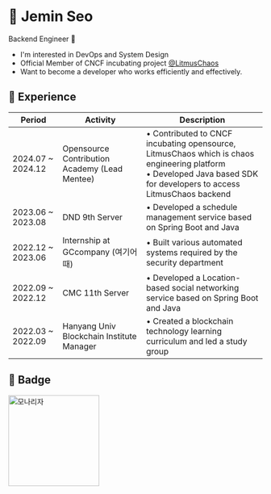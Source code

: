 # 👋 Jemin Seo
Backend Engineer 🤖

- I'm interested in DevOps and System Design
- Official Member of CNCF incubating project [@LitmusChaos](https://github.com/litmuschaos)
- Want to become a developer who works efficiently and effectively.

## 🚀 Experience

|Period|Activity|Description|
|------|---|-----|
|2024.07 ~ 2024.12 | Opensource Contribution Academy (Lead Mentee) | • Contributed to CNCF incubating opensource, LitmusChaos which is chaos engineering platform <br> • Developed Java based SDK for developers to access LitmusChaos backend|
|2023.06 ~ 2023.08|DND 9th Server| • Developed a schedule management service based on Spring Boot and Java |
|2022.12 ~ 2023.06|Internship at GCcompany (여기어때)| • Built various automated systems required by the security department |
|2022.09 ~ 2022.12|CMC 11th Server| • Developed a Location-based social networking service based on Spring Boot and Java |
|2022.03 ~ 2022.09|Hanyang Univ Blockchain Institute Manager| • Created a blockchain technology learning curriculum and led a study group |
 
 ## 🏅 Badge
  
<img src="https://github.com/user-attachments/assets/6dcc3fb2-8f28-48d6-8dac-97cc9865e771" alt="모나리자" height="180" width="180">


